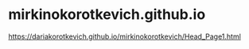 # mirkinokorotkevich.github.io
 https://dariakorotkevich.github.io/mirkinokorotkevich/Head_Page1.html
